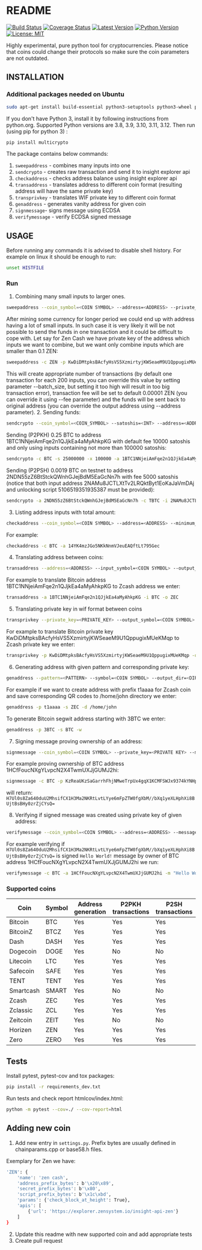 # README

[![Build Status](https://app.travis-ci.com/tompin/multicrypto.svg?branch=master)](https://app.travis-ci.com/github/tompin/multicrypto)
[![Coverage Status](https://coveralls.io/repos/github/tompin/multicrypto/badge.svg?branch=master)](https://coveralls.io/github/tompin/multicrypto?branch=master)
[![Latest Version](https://img.shields.io/pypi/v/multicrypto.svg)](https://pypi.python.org/pypi/multicrypto/)
[![Python Version](https://img.shields.io/pypi/pyversions/multicrypto.svg)](https://www.python.org/)
[![License: MIT](https://img.shields.io/badge/License-MIT-blue.svg)](https://opensource.org/licenses/MIT)

Highly experimental, pure python tool for cryptocurrencies.
Please notice that coins could change their protocols so make sure the coin parameters are not outdated. 

## INSTALLATION

### Additional packages needed on Ubuntu
```bash
sudo apt-get install build-essential python3-setuptools python3-wheel python3-dev python3-pip
```

If you don't have Python 3, install it by following instructions from python.org. 
Supported Python versions are 3.8, 3.9, 3.10, 3.11, 3.12. Then run (using pip for python 3) :
```bash
pip install multicrypto
```

The package contains below commands:
 1. `sweepaddress` - combines many inputs into one
 2. `sendcrypto` - creates raw transaction and send it to insight explorer api
 3. `checkaddress` - checks address balance using insight explorer api
 4. `transaddress` - translates address to different coin format (resulting address will have the same private key) 
 5. `transprivkey` - translates WIF private key to different coin format
 6. `genaddress` - generates vanity address for given coin
 7. `signmessage`- signs message using ECDSA
 8. `verifymessage` - verify ECDSA signed message  

## USAGE
Before running any commands it is advised to disable shell history. For example on linux it should 
be enough to run:
```bash
unset HISTFILE
```
### Run
1. Combining many small inputs to larger ones.
```bash
sweepaddress --coin_symbol=<COIN SYMBOL> --address=<ADDRESS> --private_key=<PRIVATE KEY> --minimum_input_threshold=<INT> --maximum_input_threshold=<INT>
```
After mining some currency for longer period we could end up with address having a lot of small inputs. 
In such case it is very likely it will be not possible to send the funds in one transaction and it could 
be difficult to cope with. Let say for Zen Cash we have private key of the address which inputs 
we want to combine, but we want only combine inputs which are smaller than 0.1 ZEN:
```bash
sweepaddress -c ZEN -p KwDiDMtpksBAcfyHsVS5XzmirtyjKWSeaeM9U1QppugixMUeKMqp --maximum_input_threshold==10000000
```
This will create appropriate number of transactions (by default one transaction for each 200 inputs, you can 
override this value by setting parameter --batch_size, but setting it too high will result in too big transaction error),
transaction fee will be set to default 0.00001 ZEN (you can override it using --fee parameter) and the
funds will be sent back to original address (you can override the output address using --address parameter).
2. Sending funds:
```bash
sendcrypto --coin_symbol=<COIN_SYMBOL> --satoshis=<INT> --address=<ADDRESS> --private_key=<PRIVATE KEY> --minimum_input_threshold=<INT> --maximum_input_threshold=<INT>
```
Sending (P2PKH) 0.25 BTC to address 1BTC1NNjeiAmFqe2n1QJjkEa4aMyAhkpKG with default fee 10000 satoshis
and only using inputs containing not more than 100000 satoshis:
```bash
sendcrypto -c BTC -s 25000000 -x 100000 -a 1BTC1NNjeiAmFqe2n1QJjkEa4aMyAhkpKG -p KwDiDMtpksBAcfyHsVS5XzmirtyjKWSeaeM9U1QppugixMUeKMqp
```
Sending (P2PSH) 0.0019 BTC on testnet to address 2NDN55zZ6BtStckQWnhGJejBdM5EaGcNn7h with fee 5000 satoshis
(notice that both input address 2NAMu8JCTLXtTv2LRQktByt1EoKaJaVmDAj and unlocking script 5106519351935387
must be provided):
```bash
sendcrypto -a 2NDN55zZ6BtStckQWnhGJejBdM5EaGcNn7h -c TBTC -i 2NAMu8JCTLXtTv2LRQktByt1EoKaJaVmDAj -u 5106519351935387 -s 190000 -f 5000
```
3. Listing address inputs with total amount:
```bash
checkaddress --coin_symbol=<COIN SYMBOL> --address=<ADDRESS> --minimum_input_threshold=<INT> --maximum_input_threshold=<INT>
``` 
For example:
```bash
checkaddress -c BTC -a 14YK4mzJGo5NKkNnmVJeuEAQftLt795Gec
```
4. Translating address between coins:
```bash
transaddress --address=<ADDRESS> --input_symbol=<COIN SYMBOL> --output_symbol=<COIN SYMBOL>
```
For example to translate Bitcoin address 1BTC1NNjeiAmFqe2n1QJjkEa4aMyAhkpKG to Zcash address we enter:
```bash
transaddress -a 1BTC1NNjeiAmFqe2n1QJjkEa4aMyAhkpKG -i BTC -o ZEC
```
5. Translating private key in wif format between coins
```bash
transprivkey --private_key=<PRIVATE_KEY> --output_symbol=<COIN SYMBOL>
```
For example to translate Bitcoin private key KwDiDMtpksBAcfyHsVS5XzmirtyjKWSeaeM9U1QppugixMUeKMqp
to Zcash private key we enter:
```bash
transprivkey -p KwDiDMtpksBAcfyHsVS5XzmirtyjKWSeaeM9U1QppugixMUeKMqp -o ZEC
```
6. Generating address with given pattern and corresponding private key:
```bash
genaddress --pattern=<PATTERN> --symbol=<COIN SYMBOL> --output_dir=<DIRECTORY TO STORE QR CODES>
```
For example if we want to create address with prefix t1aaaa for Zcash coin and save corresponding
QR codes to /home/john directory we enter:
```bash
genaddress -p t1aaaa -s ZEC -d /home/john
```
To generate Bitcoin segwit address starting with 3BTC we enter:
```bash
genaddress -p 3BTC -s BTC -w
```
7. Signing message proving ownership of an address:
```bash
signmessage --coin_symbol=<COIN SYMBOL> --private_key=<PRIVATE KEY> --message=<MESSAGE TO SIGN>
```
For example proving ownership of BTC address 1HCfFoucNXgYLvpcN2X4TwmUXJjGUMJ2hi:
```bash
signmessage -c BTC -p KzReaUKzSaGarrhFhjNMweTrpUx4gqX1KCMFSWJx9374kYNHpmSu -m "Hello World!"
```
will return: `H7Ul0s8Za640duU2MhsifCX1H3Ma2NKRtLvtLYye6mFpZTW0fgXbM//bXq1yeXLHphXi8BUjtBsBHy0zrZjCYsQ=`

8. Verifying if signed message was created using private key of given address:
```bash
verifymessage --coin_symbol=<COIN SYMBOL> --address=<ADDRESS> --message=<MESSAGE> --signed_message=<SIGNED MESSAGE>
```
For example verifying if `H7Ul0s8Za640duU2MhsifCX1H3Ma2NKRtLvtLYye6mFpZTW0fgXbM//bXq1yeXLHphXi8BUjtBsBHy0zrZjCYsQ=`
is signed `Hello World!` message by owner of BTC address 1HCfFoucNXgYLvpcN2X4TwmUXJjGUMJ2hi we run:
```bash
verifymessage -c BTC -a 1HCfFoucNXgYLvpcN2X4TwmUXJjGUMJ2hi -m "Hello World!" -s H7Ul0s8Za640duU2MhsifCX1H3Ma2NKRtLvtLYye6mFpZTW0fgXbM//bXq1yeXLHphXi8BUjtBsBHy0zrZjCYsQ=
```

### Supported coins
| Coin | Symbol | Address generation | P2PKH transactions | P2SH transactions |
| --- | --- | --- | --- | --- |
| Bitcoin | BTC | Yes | Yes | Yes |
| BitcoinZ | BTCZ | Yes | Yes | Yes |
| Dash | DASH | Yes | Yes | Yes |
| Dogecoin | DOGE | Yes | No | No |
| Litecoin | LTC | Yes | Yes | Yes |
| Safecoin | SAFE | Yes | Yes | Yes |
| TENT | TENT | Yes | Yes | Yes |
| Smartcash | SMART | Yes | No | No |
| Zcash | ZEC | Yes | Yes | Yes |
| Zclassic | ZCL | Yes | Yes | Yes |
| Zeitcoin | ZEIT | Yes | No | No |
| Horizen | ZEN | Yes | Yes | Yes |
| Zero | ZERO | Yes | Yes | Yes |

## Tests
Install pytest, pytest-cov and tox packages:
```bash
pip install -r requirements_dev.txt
```
Run tests and check report htmlcov/index.html:
```bash
python -m pytest --cov=./ --cov-report=html
```

## Adding new coin
1. Add new entry in `settings.py`. Prefix bytes are usually defined in chainparams.cpp or 
base58.h files. 

Exemplary for Zen we have:
```bash
'ZEN': {
    'name': 'zen cash',
    'address_prefix_bytes': b'\x20\x89',
    'secret_prefix_bytes': b'\x80',
    'script_prefix_bytes': b'\x1c\xbd',
    'params': {'check_block_at_height': True},
    'apis': [
        {'url': 'https://explorer.zensystem.io/insight-api-zen'}
    ]
}
```
2. Update this readme with new supported coin and add appropriate tests
3. Create pull request
